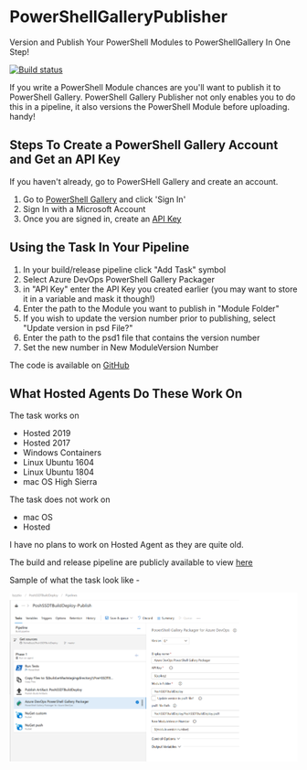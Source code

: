 # PowerShellGalleryPublisher

Version and Publish Your PowerShell Modules to PowerShellGallery In One Step!

[![Build status](https://bzzztio.visualstudio.com/Extensions/_apis/build/status/PoshGalPackage-CI)](https://bzzztio.visualstudio.com/Extensions/_build/latest?definitionId=33)

If you write a PowerShell Module chances are you'll want to publish it to PowerShell Gallery. PowerShell Gallery Publisher not only enables you to do this in a pipeline, it also versions the PowerShell Module before uploading. handy!

## Steps To Create a PowerShell Gallery Account and Get an API Key

If you haven't already, go to PowerSHell Gallery and create an account.
1. Go to [PowerShell Gallery](https://www.powershellgallery.com/) and click 'Sign In'
2. Sign In with a Microsoft Account
3. Once you are signed in, create an [API Key](https://docs.microsoft.com/en-us/powershell/gallery/how-to/managing-profile/creating-APIkeys)

## Using the Task In Your Pipeline

1. In your build/release pipeline click "Add Task" symbol
2. Select Azure DevOps PowerShell Gallery Packager
3. in "API Key" enter the API Key you created earlier (you may want to store it in a variable and mask it though!)
4. Enter the path to the Module you want to publish in "Module Folder"
5. If you wish to update the version number prior to publishing, select "Update version in psd File?"
6. Enter the path to the psd1 file that contains the version number
7. Set the new number in New ModuleVersion Number

The code is available on [GitHub](https://github.com/RichieBzzzt/PowerShellGalleryPublisher)

## What Hosted Agents Do These Work On

The task works on

* Hosted 2019
* Hosted 2017
* Windows Containers
* Linux Ubuntu 1604
* Linux Ubuntu 1804
* mac OS High Sierra

The task does not work on

* mac OS
* Hosted

I have no plans to work on Hosted Agent as they are quite old.

The build and release pipeline are publicly available to view [here](https://bzzztio.visualstudio.com/Extensions/_build?definitionId=33)

Sample of what the task look like -

![sample](sample.png)
